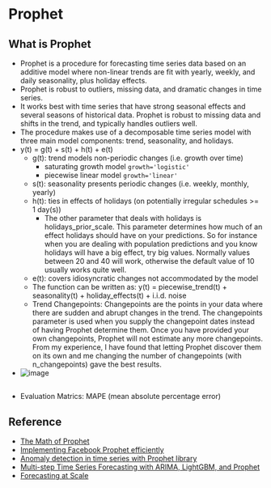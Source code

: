 # Prophet

## What is Prophet
* Prophet is a procedure for forecasting time series data based on an additive model where non-linear trends are fit with yearly, weekly, and daily seasonality, plus holiday effects.
* Prophet is robust to outliers, missing data, and dramatic changes in time series.
* It works best with time series that have strong seasonal effects and several seasons of historical data. Prophet is robust to missing data and shifts in the trend, and typically handles outliers well.
* The procedure makes use of a decomposable time series model with three main model components: trend, seasonality, and holidays.
* y(t) = g(t) + s(t) + h(t) + e(t)
    * g(t): trend models non-periodic changes (i.e. growth over time)
        * saturating growth model ```growth='logistic'```
        * piecewise linear model ```growth='linear'```
    * s(t): seasonality presents periodic changes (i.e. weekly, monthly, yearly)
    * h(t): ties in effects of holidays (on potentially irregular schedules >= 1 day(s))
        * The other parameter that deals with holidays is holidays_prior_scale. This parameter determines how much of an effect holidays should have on your predictions. So for instance when you are dealing with population predictions and you know holidays will have a big effect, try big values. Normally values between 20 and 40 will work, otherwise the default value of 10 usually works quite well. 
    * e(t): covers idiosyncratic changes not accommodated by the model
    * The function can be written as: y(t) = piecewise_trend(t) + seasonality(t) + holiday_effects(t) + i.i.d. noise
    * Trend Changepoints: Changepoints are the points in your data where there are sudden and abrupt changes in the trend. The changepoints parameter is used when you supply the changepoint dates instead of having Prophet determine them. Once you have provided your own changepoints, Prophet will not estimate any more changepoints. From my experience, I have found that letting Prophet discover them on its own and me changing the number of changepoints (with n_changepoints) gave the best results.
* ![image](https://user-images.githubusercontent.com/16402963/187009055-8e3f3fd5-b652-42cf-a4e9-0e0846c7d154.png)


##
* Evaluation Matrics: MAPE (mean absolute percentage error)
## Reference
* [The Math of Prophet](https://medium.com/future-vision/the-math-of-prophet-46864fa9c55a)
* [Implementing Facebook Prophet efficiently](https://towardsdatascience.com/implementing-facebook-prophet-efficiently-c241305405a3)
* [Anomaly detection in time series with Prophet library](https://towardsdatascience.com/anomaly-detection-time-series-4c661f6f165f)
* [Multi-step Time Series Forecasting with ARIMA, LightGBM, and Prophet](https://towardsdatascience.com/multi-step-time-series-forecasting-with-arima-lightgbm-and-prophet-cc9e3f95dfb0)
* [Forecasting at Scale](https://peerj.com/preprints/3190v2/#)
